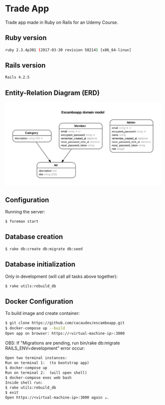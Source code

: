 # Trade App
  Trade app made in Ruby on Rails for an Udemy Course.

## Ruby version
  ```sh
  ruby 2.3.4p301 (2017-03-30 revision 58214) [x86_64-linux]
  ```
## Rails version
  ```sh
  Rails 4.2.5
  ```
## Entity-Relation Diagram (ERD)
![alt text](https://github.com/cacaudev/escamboapp/blob/master/erd.png)

## Configuration
  Running the server:
  ```sh
  $ foreman start
  ```
## Database creation
  ```sh
  $ rake db:create db:migrate db:seed
  ```
## Database initialization
  Only in development (will call all tasks above together):
  ```sh
  $ rake utils:rebuild_db  
  ```
## Docker Configuration
  To build image and create container:
  ```sh
  $ git clone https://github.com/cacaudev/escamboapp.git  
  $ docker-compose up --build  
  Open app on browser: https://<virtual-machine-ip>:3000
  ```
  OBS: If "Migrations are pending, run bin/rake db:migrate RAILS_ENV=development" error occur:  

    Open two terminal instances:
    Run on terminal 1:  (to bootstrap app)  
    $ docker-compose up  
    Run on terminal 2:  (will open shell)  
    $ docker-compose exec web bash  
    Inside shell run:  
    $ rake utils:rebuild_db  
    $ exit  
    Open https://<virtual-machine-ip>:3000 again ☕.  
